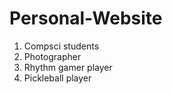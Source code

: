 # Personal-Website

1. Compsci students
2. Photographer
3. Rhythm gamer player
4. Pickleball player
